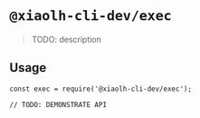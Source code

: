 # `@xiaolh-cli-dev/exec`

> TODO: description

## Usage

```
const exec = require('@xiaolh-cli-dev/exec');

// TODO: DEMONSTRATE API
```
